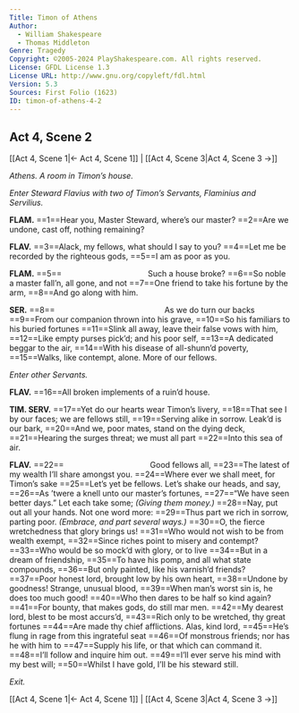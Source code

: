 ```yaml
---
Title: Timon of Athens
Author: 
  - William Shakespeare
  - Thomas Middleton
Genre: Tragedy
Copyright: ©2005-2024 PlayShakespeare.com. All rights reserved.
License: GFDL License 1.3
License URL: http://www.gnu.org/copyleft/fdl.html
Version: 5.3
Sources: First Folio (1623)
ID: timon-of-athens-4-2
---
```


## Act 4, Scene 2
[[Act 4, Scene 1|← Act 4, Scene 1]] | [[Act 4, Scene 3|Act 4, Scene 3 →]]

*Athens. A room in Timon’s house.*

*Enter Steward Flavius with two of Timon’s Servants, Flaminius and Servilius.*

**FLAM.**
==1==Hear you, Master Steward, where’s our master?
==2==Are we undone, cast off, nothing remaining?

**FLAV.**
==3==Alack, my fellows, what should I say to you?
==4==Let me be recorded by the righteous gods,
==5==I am as poor as you.

**FLAM.**
==5==           Such a house broke?
==6==So noble a master fall’n, all gone, and not
==7==One friend to take his fortune by the arm,
==8==And go along with him.

**SER.**
==8==              As we do turn our backs
==9==From our companion thrown into his grave,
==10==So his familiars to his buried fortunes
==11==Slink all away, leave their false vows with him,
==12==Like empty purses pick’d; and his poor self,
==13==A dedicated beggar to the air,
==14==With his disease of all-shunn’d poverty,
==15==Walks, like contempt, alone. More of our fellows.

*Enter other Servants.*

**FLAV.**
==16==All broken implements of a ruin’d house.

**TIM. SERV.**
==17==Yet do our hearts wear Timon’s livery,
==18==That see I by our faces; we are fellows still,
==19==Serving alike in sorrow. Leak’d is our bark,
==20==And we, poor mates, stand on the dying deck,
==21==Hearing the surges threat; we must all part
==22==Into this sea of air.

**FLAV.**
==22==           Good fellows all,
==23==The latest of my wealth I’ll share amongst you.
==24==Where ever we shall meet, for Timon’s sake
==25==Let’s yet be fellows. Let’s shake our heads, and say,
==26==As ’twere a knell unto our master’s fortunes,
==27==“We have seen better days.” Let each take some;
*(Giving them money.)*
==28==Nay, put out all your hands. Not one word more:
==29==Thus part we rich in sorrow, parting poor.
*(Embrace, and part several ways.)*
==30==O, the fierce wretchedness that glory brings us!
==31==Who would not wish to be from wealth exempt,
==32==Since riches point to misery and contempt?
==33==Who would be so mock’d with glory, or to live
==34==But in a dream of friendship,
==35==To have his pomp, and all what state compounds,
==36==But only painted, like his varnish’d friends?
==37==Poor honest lord, brought low by his own heart,
==38==Undone by goodness! Strange, unusual blood,
==39==When man’s worst sin is, he does too much good!
==40==Who then dares to be half so kind again?
==41==For bounty, that makes gods, do still mar men.
==42==My dearest lord, blest to be most accurs’d,
==43==Rich only to be wretched, thy great fortunes
==44==Are made thy chief afflictions. Alas, kind lord,
==45==He’s flung in rage from this ingrateful seat
==46==Of monstrous friends; nor has he with him to
==47==Supply his life, or that which can command it.
==48==I’ll follow and inquire him out.
==49==I’ll ever serve his mind with my best will;
==50==Whilst I have gold, I’ll be his steward still.

*Exit.*

[[Act 4, Scene 1|← Act 4, Scene 1]] | [[Act 4, Scene 3|Act 4, Scene 3 →]]